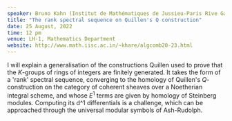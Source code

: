 ```yaml
---
speaker: Bruno Kahn (Institut de Mathématiques de Jussieu-Paris Rive Gauche, Paris, France)
title: "The rank spectral sequence on Quillen's Q construction"
date: 25 August, 2022
time: 12 pm
venue: LH-1, Mathematics Department
website: http://www.math.iisc.ac.in/~khare/algcomb20-23.html
---
```


I will explain a generalisation of the constructions Quillen used to prove that the $K$-groups
of rings of integers are finitely generated. It takes the form of a 'rank' spectral sequence,
converging to the homology of Quillen's $Q$-construction on the category of coherent sheaves over
a Noetherian integral scheme, and whose $E^1$ terms are given by homology of Steinberg modules.
Computing its d^1 differentials is a challenge, which can be approached through the universal
modular symbols of Ash-Rudolph.
